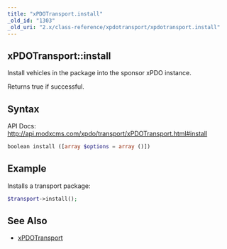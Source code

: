 ```yaml
---
title: "xPDOTransport.install"
_old_id: "1303"
_old_uri: "2.x/class-reference/xpdotransport/xpdotransport.install"
---
```


## xPDOTransport::install

Install vehicles in the package into the sponsor xPDO instance.

Returns true if successful.

## Syntax

API Docs: <http://api.modxcms.com/xpdo/transport/xPDOTransport.html#install>

``` php 
boolean install ([array $options = array ()])
```

## Example

Installs a transport package:

``` php 
$transport->install();
```

## See Also

- [xPDOTransport](extending-modx/xpdo/class-reference/xpdotransport "xPDOTransport")